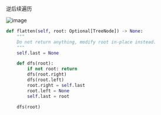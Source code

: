 

逆后续遍历

![image](https://user-images.githubusercontent.com/85326814/144722745-df2deed5-0442-4531-9cfa-3459668e03b3.png)


```python
def flatten(self, root: Optional[TreeNode]) -> None:
    """
    Do not return anything, modify root in-place instead.
    """
    self.last = None

    def dfs(root):
        if not root: return 
        dfs(root.right)
        dfs(root.left)
        root.right = self.last
        root.left = None
        self.last = root

    dfs(root)
```
